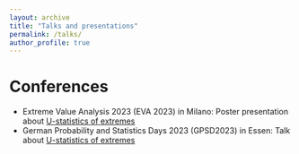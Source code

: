 ```yaml
---
layout: archive
title: "Talks and presentations"
permalink: /talks/
author_profile: true
---
```

Conferences
======
* Extreme Value Analysis 2023 (EVA 2023) in Milano: Poster presentation about [U-statistics of extremes](./_talks/u_stat_poster.md)
* German Probability and Statistics Days 2023 (GPSD2023) in Essen: Talk about [U-statistics of extremes](./_talks/u_stat_talk.md)

